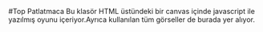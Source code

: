 #Top Patlatmaca
Bu klasör HTML üstündeki bir canvas içinde javascript ile yazılmış oyunu içeriyor.Ayrıca kullanılan tüm görseller de burada yer alıyor.

